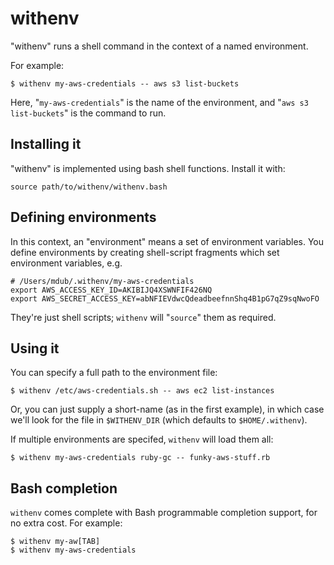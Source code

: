 # withenv

"withenv" runs a shell command in the context of a named environment. 

For example:

    $ withenv my-aws-credentials -- aws s3 list-buckets

Here, "`my-aws-credentials`" is the name of the environment, and "`aws s3 list-buckets`" is the command to run.

## Installing it

"withenv" is implemented using bash shell functions.  Install it with:

    source path/to/withenv/withenv.bash

## Defining environments

In this context, an "environment" means a set of environment variables.  You define environments by creating shell-script fragments which set environment variables, e.g.

    # /Users/mdub/.withenv/my-aws-credentials
    export AWS_ACCESS_KEY_ID=AKIBIJQ4XSWNFIF426NQ
    export AWS_SECRET_ACCESS_KEY=abNFIEVdwcQdeadbeefnnShq4B1pG7qZ9sqNwoFO

They're just shell scripts; `withenv` will "`source`" them as required.

## Using it

You can specify a full path to the environment file:

    $ withenv /etc/aws-credentials.sh -- aws ec2 list-instances

Or, you can just supply a short-name (as in the first example), in which case we'll look for the file in `$WITHENV_DIR` (which defaults to `$HOME/.withenv`).

If multiple environments are specifed, `withenv` will load them all:

    $ withenv my-aws-credentials ruby-gc -- funky-aws-stuff.rb

## Bash completion

`withenv` comes complete with Bash programmable completion support, for no extra cost.  For example:

    $ withenv my-aw[TAB]
    $ withenv my-aws-credentials
